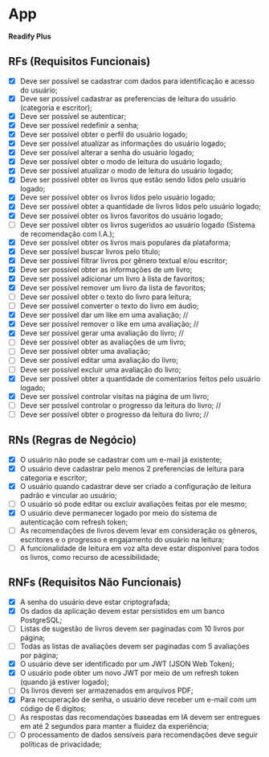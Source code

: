 # App

**Readify Plus**

## RFs (Requisitos Funcionais)

- [x] Deve ser possível se cadastrar com dados para identificação e acesso do usuário;
- [x] Deve ser possível cadastrar as preferencias de leitura do usuário (categoria e escritor);
- [x] Deve ser possível se autenticar;
- [x] Deve ser possível redefinir a senha;
- [x] Deve ser possível obter o perfil do usuário logado;
- [x] Deve ser possível atualizar as informações do usuário logado;
- [x] Deve ser possível alterar a senha do usuário logado;
- [x] Deve ser possível obter o modo de leitura do usuário logado;
- [x] Deve ser possível atualizar o modo de leitura do usuário logado;
- [x] Deve ser possível obter os livros que estão sendo lidos pelo usuário logado;
- [x] Deve ser possível obter os livros lidos pelo usuário logado;
- [x] Deve ser possível obter a quantidade de livros lidos pelo usuário logado;
- [x] Deve ser possível obter os livros favoritos do usuário logado;
- [ ] Deve ser possível obter os livros sugeridos ao usuário logado (Sistema de recomendação com I.A.);
- [x] Deve ser possível obter os livros mais populares da plataforma;
- [x] Deve ser possível buscar livros pelo título;
- [x] Deve ser possível filtrar livros por gênero textual e/ou escritor;
- [x] Deve ser possível obter as informações de um livro;
- [x] Deve ser possível adicionar um livro à lista de favoritos;
- [x] Deve ser possível remover um livro da lista de favoritos;
- [ ] Deve ser possível obter o texto do livro para leitura;
- [ ] Deve ser possível converter o texto do livro em áudio;
- [x] Deve ser possível dar um like em uma avaliação;  //
- [x] Deve ser possível remover o like em uma avaliação;  //
- [x] Deve ser possível gerar uma avaliação do livro;  //
- [ ] Deve ser possível obter as avaliações de um livro;
- [ ] Deve ser possível obter uma avaliação;
- [ ] Deve ser possível editar uma avaliação do livro;
- [ ] Deve ser possível excluir uma avaliação do livro;
- [x] Deve ser possível obter a quantidade de comentarios feitos pelo usuário logado; 
- [x] Deve ser possível controlar visitas na página de um livro;
- [ ] Deve ser possível controlar o progresso da leitura do livro; //
- [ ] Deve ser possível obter o progresso da leitura do livro; //

## RNs (Regras de Negócio)

- [x] O usuário não pode se cadastrar com um e-mail já existente;
- [x] O usuário deve cadastrar pelo menos 2 preferencias de leitura para categoria e escritor; 
- [x] O usuário quando cadastrar deve ser criado a configuração de leitura padrão e vincular ao usuário;
- [ ] O usuário só pode editar ou excluir avaliações feitas por ele mesmo;
- [x] O usuário deve permanecer logado por meio do sistema de autenticação com refresh token;
- [ ] As recomendações de livros devem levar em consideração os gêneros, escritores e o progresso e engajamento do usuário na leitura;
- [ ] A funcionalidade de leitura em voz alta deve estar disponível para todos os livros, como recurso de acessibilidade;

## RNFs (Requisitos Não Funcionais)

- [x] A senha do usuário deve estar criptografada;
- [x] Os dados da aplicação devem estar persistidos em um banco PostgreSQL;
- [ ] Listas de sugestão de livros devem ser paginadas com 10 livros por página;
- [ ] Todas as listas de avaliações devem ser paginadas com 5 avaliações por página;
- [x] O usuário deve ser identificado por um JWT (JSON Web Token);
- [x] O usuário pode obter um novo JWT por meio de um refresh token (quando já estiver logado);
- [ ] Os livros devem ser armazenados em arquivos PDF;
- [x] Para recuperação de senha, o usuário deve receber um e-mail com um código de 6 dígitos;
- [ ] As respostas das recomendações baseadas em IA devem ser entregues em até 2 segundos para manter a fluidez da experiência;
- [ ] O processamento de dados sensíveis para recomendações deve seguir políticas de privacidade;
